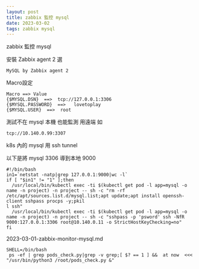 ```yaml
---
layout: post
title: zabbix 監控 mysql
date: 2023-03-02
tags: zabbix mysql
---
```

zabbix 監控 mysql

安裝 Zabbix agent 2 選
```
MySQL by Zabbix agent 2
```

Macro設定
```
Macro ==> Value
{$MYSQL.DSN}  ==>  tcp://127.0.0.1:3306
{$MYSQL.PASSWORD}  ==>   lovetoplay
{$MYSQL.USER}  ==>  root
```
測試不在 mysql 本機 也能監測 用遠端 如  
```
tcp://10.140.0.99:3307 
```

k8s 內的 mysql 用 ssh tunnel

以下是將 mysql 3306 導到本地 9000
```
#!/bin/bash
in1=`netstat -natp|grep 127.0.0.1:9000|wc -l`
if [ "$in1" != "1" ];then
  /usr/local/bin/kubectl exec -ti $(kubectl get pod -l app=mysql -o name -n project) -n project -- sh -c "rm -rf  /etc/apt/sources.list.d/mysql.list;apt update;apt install openssh-client sshpass procps -y;pkil
l ssh"
  /usr/local/bin/kubectl exec -ti $(kubectl get pod -l app=mysql -o name -n project) -n project -- sh -c "sshpass -p 'psword' ssh -NfR 9000:127.0.0.1:3306 root@10.140.0.11 -o StrictHostKeyChecking=no"
fi
```



2023-03-01-zabbix-monitor-mysql.md

```
SHELL=/bin/bash
 ps -ef | grep pods_check.py|grep -v grep;[ $? == 1 ] &&  at now  <<< "/usr/bin/python3 /root/pods_check.py &"
